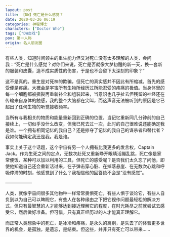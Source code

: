 ```yaml
---
layout: post
title: 【DW】死亡是什么感觉？
date: 2020-03-26 06:19
categories: 神秘博士
characters: ["Doctor Who"]
tags: ["DW自戏"]
pov: 第一人称
origin: 名人朋友圈
---
```


有些人类，知道时间领主的重生能力但又对死亡没有太多理解的人类，会问我：“死亡是什么感觉？对你们来说，死亡是否就像大梦初醒的新一天，换一套新的服装和皮囊，造不成实质性的伤害，于是也不会留下太深刻的印象？”

这不是真的。重生是对死神的欺骗，但死亡的真实感并不因此有所缩减。首先的感受便是疼痛。大概会是宇宙所有生物所经历过所能忍受的疼痛的极值。当身体里的每一个细胞都被撕裂再重新补全和组装起来，当意识也几乎扯去但残留的神经还在传输来自身体的触感，我的整个大脑都在尖叫，而这声音无法被听到的原因是它已超出了任何生物的听觉接收频率。

当所有与我相关的物质和能量重新回到正确的位置，当记忆重新同几分钟前的自己接续上，一切似乎没什么改变，但我已死去过一次，此时的自己很难说还能确定我是谁。一个拥有相同记忆的我自己？还是掠夺了记忆的我自己的谋杀者和替代者？我如何能确定我还是我。我是谁。

事实上关于这个话题，这个宇宙有另一个人拥有比我更多的发言权，Captain Jack。作为生死之间的定点，无数次赴死又重新睁开眼睛活蹦乱跳，死亡像是家常便饭、某种可以加以利用的工具，但死亡的感受呢？是否我们太久忘了问他，即使他知道自己还会重新活过来，在子弹击穿心脏、在掉落悬崖、在无数次心跳和呼吸停滞的时刻，他感觉到了什么？我相信他的回答绝不会是“没有感觉”。

——————

人类，就像宇宙间很多其他物种一样常常畏惧死亡，有些人惧于谈论它，有些人自负到以为自己可以睥睨它，有些人在各种缘由之下把它视作问题最轻松的解决方式，但只有最智慧的人才能够达到接近理解它的程度，在时光耗尽之前就尝试去感受它，然后做好准备。但可惜，只有真正经历过的人才能真正理解它。

而正常人类想象中的死亡，是冰冷和疼痛，是永久的离别，是失去了的体验更多世界的机会，是孤独，是遗忘，是结束。但这些，并非只有死亡可以带来……
